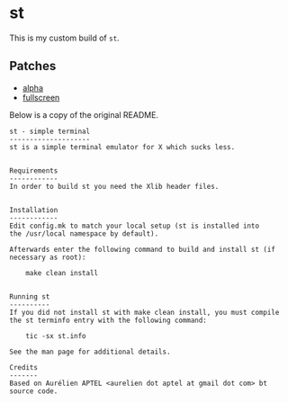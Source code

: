 # st

This is my custom build of `st`.

## Patches

* [alpha](https://st.suckless.org/patches/alpha/)
* [fullscreen](https://github.com/dosisod/st/commit/895f704526109966582b48f27bbe149ce9c8d24a.diff)

Below is a copy of the original README.

```
st - simple terminal
--------------------
st is a simple terminal emulator for X which sucks less.


Requirements
------------
In order to build st you need the Xlib header files.


Installation
------------
Edit config.mk to match your local setup (st is installed into
the /usr/local namespace by default).

Afterwards enter the following command to build and install st (if
necessary as root):

    make clean install


Running st
----------
If you did not install st with make clean install, you must compile
the st terminfo entry with the following command:

    tic -sx st.info

See the man page for additional details.

Credits
-------
Based on Aurélien APTEL <aurelien dot aptel at gmail dot com> bt source code.
```
